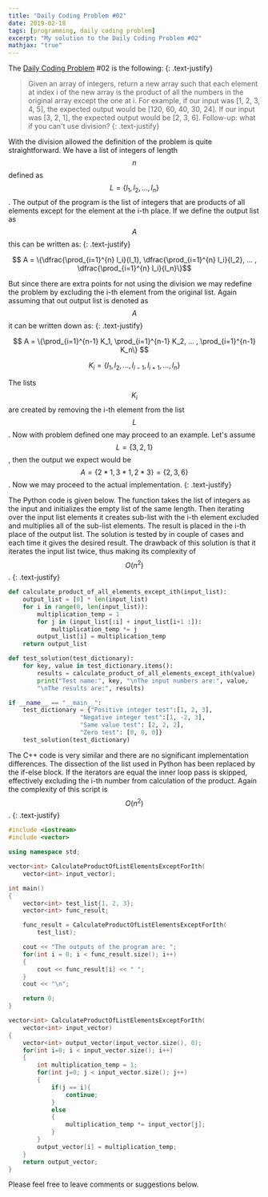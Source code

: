 ```yaml
---
title: "Daily Coding Problem #02"
date: 2019-02-18
tags: [programming, daily coding problem]
excerpt: "My solution to the Daily Coding Problem #02"
mathjax: "true"
---
```


The [Daily Coding Problem](https://www.dailycodingproblem.com/) #02 is the following:
{: .text-justify}
>Given an array of integers, return a new array such that each element at index i of the new array is the product of all the numbers in the original array except the one at i.
>For example, if our input was [1, 2, 3, 4, 5], the expected output would be [120, 60, 40, 30, 24]. If our input was [3, 2, 1], the expected output would be [2, 3, 6].
>Follow-up: what if you can't use division?
{: .text-justify}

With the division allowed the definition of the problem is quite straightforward. We have a list of integers of length $$n$$ defined as $$L = \{l_1, l_2, ..., l_n\}$$. The output of the program is the list of integers that are products of all elements except for the element at the i-th place. If we define the output list as $$A$$ this can be written as:
{: .text-justify}

$$ A = \{\dfrac{\prod_{i=1}^{n} l_i}{l_1}, \dfrac{\prod_{i=1}^{n} l_i}{l_2}, ... , \dfrac{\prod_{i=1}^{n} l_i}{l_n}\}$$

But since there are extra points for not using the division we may redefine the problem by excluding the i-th element from the original list. Again assuming that out output list is denoted as $$A$$ it can be written down as:
{: .text-justify}

$$ A = \{\prod_{i=1}^{n-1} K_1, \prod_{i=1}^{n-1} K_2, ... , \prod_{i=1}^{n-1} K_n\} $$ 

$$ K_i = \{l_1, l_2, ... , l_{i-1}, l_{i+1}, ... , l_n \} $$

The lists $$K_i$$ are created by removing the i-th element from the list $$L$$. Now with problem defined one may proceed to an example. Let's assume $$L=\{3, 2, 1\}$$, then the output we expect would be $$A = \{2 * 1, 3 * 1, 2 * 3\} = \{2, 3, 6\}$$. Now we may proceed to the actual implementation.
{: .text-justify}

The Python code is given below. The function takes the list of integers as the input and initializes the empty list of the same length. Then iterating over the input list elements it creates sub-list with the i-th element excluded and multiplies all of the sub-list elements. The result is placed in the i-th place of the output list. The solution is tested by in couple of cases and each time it gives the desired result. The drawback of this solution is that it iterates the input list twice, thus making its complexity of $$O(n^2)$$.
{: .text-justify}

```python
def calculate_product_of_all_elements_except_ith(input_list):
    output_list = [0] * len(input_list)
    for i in range(0, len(input_list)):
        multiplication_temp = 1
        for j in (input_list[:i] + input_list[i+1 :]):
            multiplication_temp *= j 
        output_list[i] = multiplication_temp
    return output_list

def test_solution(test_dictionary):
    for key, value in test_dictionary.items():
        results = calculate_product_of_all_elements_except_ith(value)
        print("Test name:", key, "\nThe input numbers are:", value,
        "\nThe results are:", results)

if __name__ == "__main__":
    test_dictionary = {"Positive integer test":[1, 2, 3],
                    "Negative integer test":[1, -2, 3],
                    "Same value test": [2, 2, 2],
                    "Zero test": [0, 0, 0]}
    test_solution(test_dictionary)
```

The C++ code is very similar and there are no significant implementation differences. The dissection of the list used in Python has been replaced by the if-else block. If the iterators are equal the inner loop pass is skipped, effectively excluding the i-th number from calculation of the product. Again the complexity of this script is $$O(n^2)$$.
{: .text-justify}

```cpp
#include <iostream>
#include <vector>

using namespace std;

vector<int> CalculateProductOfListElementsExceptForIth(
    vector<int> input_vector);

int main()
{
    vector<int> test_list{1, 2, 3};
    vector<int> func_result;

    func_result = CalculateProductOfListElementsExceptForIth(
        test_list);

    cout << "The outputs of the program are: ";
    for(int i = 0; i < func_result.size(); i++)
    {
        cout << func_result[i] << " ";
    }
    cout << "\n";

    return 0;
}

vector<int> CalculateProductOfListElementsExceptForIth(
    vector<int> input_vector)
{
    vector<int> output_vector(input_vector.size(), 0);
    for(int i=0; i < input_vector.size(); i++)
    {
        int multiplication_temp = 1;
        for(int j=0; j < input_vector.size(); j++)
        {
            if(j == i){
                continue;
            }
            else
            {
                multiplication_temp *= input_vector[j];
            }
        }
        output_vector[i] = multiplication_temp;
    }
    return output_vector;
}
```

Please feel free to leave comments or suggestions below.